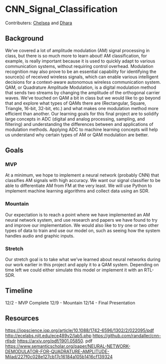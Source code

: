 # CNN_Signal_Classification
Contributers: [Chelsea](@c-bailey2) and [Dhara](@dharaspatel)

## Background 
We’ve covered a lot of amplitude modulation (AM) signal processing in class, but there is so much more to learn about! AM classification, for example, is really important because it is used to quickly adapt to various communication systems, without requiring control overhead. Modulation recognition may also prove to be an essential capability for identifying the source(s) of received wireless signals, which can enable various intelligent decisions for a context-aware autonomous wireless communication system. 
QAM, or Quadrature Amplitude Modulation, is a digital modulation method that sends two streams by changing the amplitude of the orthogonal carrier waves. We’ve touched on QAM a bit in class but we would like to go beyond that and explore what types of QAMs there  are (Rectangular, Square, Triangle, 16-bit, 32-bit, etc.) and what makes one modulation method more efficient than another. 
Our learning goals for this final project are to solidify large concepts in ADC (digital and analog processing, sampling, and filtering) and understanding the differences between and applications of modulation methods. Applying ADC to machine learning concepts will help us understand why certain types of AM or QAM modulation are better. 

## Goals 
### MVP 
At a minimum, we hope to implement a neural network (probably CNN) that classifies AM signals with high accuracy. We want our signal classifier to be able to differentiate AM from FM at the very least. We will use Python to implement machine learning algorithms and collect data using an SDR. 

### Mountain 
Our expectation is to reach a point where we have implemented an AM neural network system, and use research and papers we have found to try and improve our implementation. We would also like to try one or two other types of data to train and use our model on, such as seeing how the system handles audio and graphic inputs.

### Stretch 
Our stretch goal is to take what we’ve learned about neural networks during our work earlier in this project and apply it to a QAM system. Depending on time left we could either simulate this model or implement it with an RTL-SDR.

## Timeline
12/2 - MVP Complete 
12/9 - Mountain 
12/14 - Final Presentation 

## Resources 
https://iopscience.iop.org/article/10.1088/1742-6596/1302/2/022095/pdf 
http://ecelabs.njit.edu/ece489v2/lab5.php 
https://github.com/randaller/cnn-rtlsdr 
https://arxiv.org/pdf/1901.05850.
pdf 
https://www.semanticscholar.org/paper/NEURAL-NETWORK-DEMODULATOR-FOR-QUADRATURE-AMPLITUDE-Milad/227f0c028e127cb17c16184a105b1416cf139324

